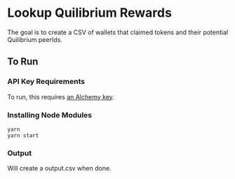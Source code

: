 # Lookup Quilibrium Rewards
The goal is to create a CSV of wallets that claimed tokens and their potential Quilibrium peerIds.

## To Run
### API Key Requirements
To run, this requires [an Alchemy key](https://dashboard.alchemy.com/).

### Installing Node Modules
```
yarn
yarn start
```

### Output
Will create a output.csv when done.